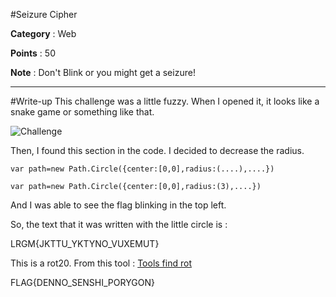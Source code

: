#Seizure Cipher

**Category** : Web 

**Points** : 50

**Note** : Don't Blink or you might get a seizure!

***

#Write-up
This challenge was a little fuzzy. When I opened it, it looks like a snake game or something like that.

![Challenge](https://cloud.githubusercontent.com/assets/838845/20411710/ad0552d4-acf0-11e6-98f9-5fb7b50166b6.png)

Then, I found this section in the code. I decided to decrease the radius. 

```var path=new Path.Circle({center:[0,0],radius:(....),....})```

```var path=new Path.Circle({center:[0,0],radius:(3),....})```

And I was able to see the flag blinking in the top left. 

So, the text that it was written with the little circle is :

LRGM{JKTTU_YKTYNO_VUXEMUT}

This is a rot20. From this tool : [Tools find rot](http://theblob.org/rot.cgi?text=LRGM%7BJKTTU_YKTYNO_VUXEMUT%7D)

FLAG{DENNO_SENSHI_PORYGON}
